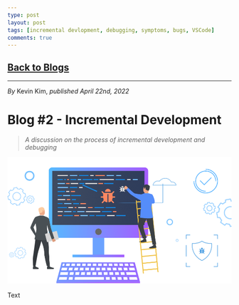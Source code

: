 ```yaml
---
type: post
layout: post
tags: [incremental devlopment, debugging, symptoms, bugs, VSCode]
comments: true
---
```


## [Back to Blogs](/blogs)

---
*By* Kevin Kim, *published April 22nd, 2022*
# Blog #2 - Incremental Development

> *A discussion on the process of incremental development and debugging*

![Debugging Visual](/images/blog_images/blog_02/debugging.png)

Text